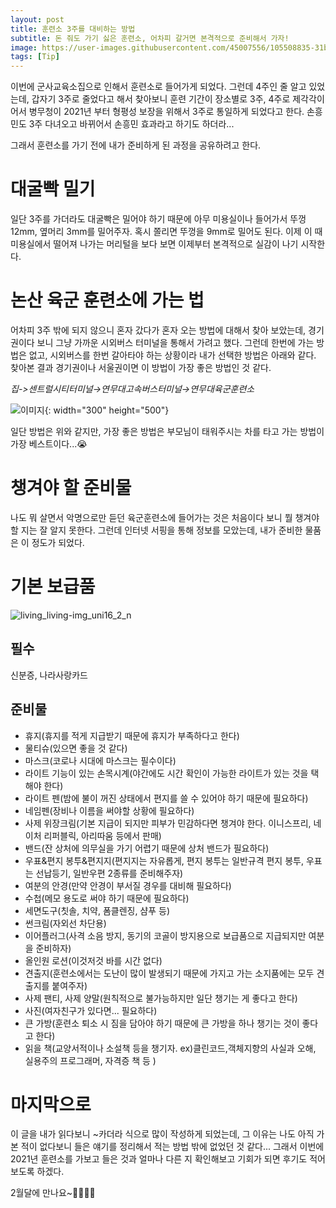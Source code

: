 ```yaml
---
layout: post
title: 훈련소 3주를 대비하는 방법
subtitle: 돈 줘도 가기 싫은 훈련소, 어차피 갈거면 본격적으로 준비해서 가자!
image: https://user-images.githubusercontent.com/45007556/105508835-31b90100-5d10-11eb-97e7-29500121b985.jpeg
tags: [Tip]
---
```


이번에 군사교육소집으로 인해서 훈련소로 들어가게 되었다. 그런데 4주인 줄 알고 있었는데, 갑자기 3주로 줄었다고 해서 찾아보니 훈련 기간이 장소별로 3주, 4주로 제각각이어서 병무청이 2021년 부터 형평성 보장을 위해서 3주로 통일하게 되었다고 한다. 손흥민도 3주 다녀오고 바뀌어서 손흥민 효과라고 하기도 하더라...

그래서 훈련소를 가기 전에 내가 준비하게 된 과정을 공유하려고 한다.

# 대굴빡 밀기

일단 3주를 가더라도 대굴빡은 밀어야 하기 때문에 아무 미용실이나 들어가서 뚜껑 12mm, 옆머리 3mm를 밀어주자. 혹시 쫄리면 뚜껑을 9mm로 밀어도 된다. 이제 이 때 미용실에서 떨어져 나가는 머리털을 보다 보면 이제부터 본격적으로 실감이 나기 시작한다.

# 논산 육군 훈련소에 가는 법

어차피 3주 밖에 되지 않으니 혼자 갔다가 혼자 오는 방법에 대해서 찾아 보았는데, 경기권이다 보니 그냥 가까운 시외버스 터미널을 통해서 가려고 했다. 그런데 한번에 가는 방법은 없고, 시외버스를 한번 갈아타야 하는 상황이라 내가 선택한 방법은 아래와 같다. 찾아본 결과 경기권이나 서울권이면 이 방법이 가장 좋은 방법인 것 같다.

_집->센트럴시티터미널→연무대고속버스터미널→연무대육군훈련소_

![이미지](https://user-images.githubusercontent.com/45007556/105508996-62009f80-5d10-11eb-8588-a094cefdafcc.png){: width="300" height="500"}

일단 방법은 위와 같지만, 가장 좋은 방법은 부모님이 태워주시는 차를 타고 가는 방법이 가장 베스트이다...😭

# 챙겨야 할 준비물

나도 뭐 살면서 악명으로만 듣던 육군훈련소에 들어가는 것은 처음이다 보니 뭘 챙겨야 할 지는 잘 알지 못한다. 그런데 인터넷 서핑을 통해 정보를 모았는데, 내가 준비한 물품은 이 정도가 되었다.

# 기본 보급품

![living_living-img_uni16_2_n](https://user-images.githubusercontent.com/45007556/105511750-9a55ad00-5d13-11eb-91be-97f1b5b60fe1.png)

## 필수

신분증, 나라사랑카드

## 준비물

- 휴지(휴지를 적게 지급받기 때문에 휴지가 부족하다고 한다)
- 물티슈(있으면 좋을 것 같다)
- 마스크(코로나 시대에 마스크는 필수이다)
- 라이트 기능이 있는 손목시계(야간에도 시간 확인이 가능한 라이트가 있는 것을 택해야 한다)
- 라이트 펜(밤에 불이 꺼진 상태에서 편지를 쓸 수 있어야 하기 때문에 필요하다)
- 네임펜(장비나 이름을 써야할 상황에 필요하다)
- 사제 위장크림(기본 지급이 되지만 피부가 민감하다면 챙겨야 한다. 이니스프리, 네이처 리퍼블릭, 아리따움 등에서 판매)
- 밴드(잔 상처에 의무실을 가기 어렵기 때문에 상처 밴드가 필요하다)
- 우표&편지 봉투&편지지(편지지는 자유롭게, 편지 봉투는 일반규격 편지 봉투, 우표는 선납등기, 일반우편 2종류를 준비해주자)
- 여분의 안경(만약 안경이 부서질 경우를 대비해 필요하다)
- 수첩(메모 용도로 써야 하기 때문에 필요하다)
- 세면도구(칫솔, 치약, 폼클렌징, 샴푸 등)
- 썬크림(자외선 차단용)
- 이어플러그(사격 소음 방지, 동기의 코골이 방지용으로 보급품으로 지급되지만 여분을 준비하자)
- 올인원 로션(이것저것 바를 시간 없다)
- 견출지(훈련소에서는 도난이 많이 발생되기 때문에 가지고 가는 소지품에는 모두 견출지를 붙여주자)
- 사제 팬티, 사제 양말(원칙적으로 불가능하지만 일단 챙기는 게 좋다고 한다)
- 사진(여자친구가 있다면... 필요하다)
- 큰 가방(훈련소 퇴소 시 짐을 담아야 하기 때문에 큰 가방을 하나 챙기는 것이 좋다고 한다)
- 읽을 책(교양서적이나 소설책 등을 챙기자. ex)클린코드,객체지향의 사실과 오해, 실용주의 프로그래머, 자격증 책 등 )

# 마지막으로

이 글을 내가 읽다보니 ~카더라 식으로 많이 작성하게 되었는데, 그 이유는 나도 아직 가본 적이 없다보니 들은 얘기를 정리해서 적는 방법 밖에 없었던 것 같다... 그래서 이번에 2021년 훈련소를 가보고 들은 것과 얼마나 다른 지 확인해보고 기회가 되면 후기도 적어보도록 하겠다.

2월달에 만나요~🧑🏻🤚🏻
